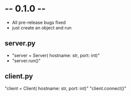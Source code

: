 # -- 0.1.0 --
* All pre-release bugs fixed
* just create an object and run

## server.py
- "server = Server( hostname: str, port: int)"
- "server.run()"

## client.py
"client = Client( hostname: str, port: int)"
"client.connect()"
